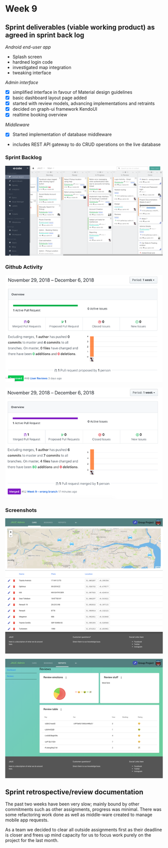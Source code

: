 # Week 9

## Sprint deliverables (viable working product) as agreed in sprint back log

*Android end-user app*
- Splash screen
- hardned login code
- investigated map integration
- tweaking interface

*Admin interface*
-[x] simplified interface in favour of Material design guidelines
-[x] basic dashboard layout page added
-[x] started with review models, advancing implementations and retraints
-[x] decided on graph-ui framework KendoUI
-[x] realtime booking overview

*Middleware*
-[x] Started implementation of database middleware
- includes REST API gateway to do CRUD operations on the live database


### Sprint Backlog

![Sprint Backlog](../assets/img/week9-backlog.png)

### Github Activity

![Github Insights Admin Project](../assets/img/week9-github-activity-admin.png)

![Github Insights Project Documentation](../assets/img/week9-github-activity-docs.png)

### Screenshots

![Github Admin Car Management](../assets/img/week9-jauc-admin-car-stats.png)

![Github Admin Reports](../assets/img/week9-jauc-admin-report-dashboard.png)


## Sprint retrospective/review documentation

The past two weeks have been very slow; mainly bound by other commitments such as other assignments, progress was minimal.
There was some refactoring work done as well as middle-ware created to manage mobile app requests.

As a team we decided to clear all outside assignments first as their deadline is closer and frees up mind capacity for us to focus work purely on the project for the last month.
